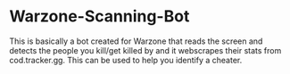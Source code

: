 # Warzone-Scanning-Bot
This is basically a bot created for Warzone that reads the screen and detects the people you kill/get killed by and it webscrapes their stats from cod.tracker.gg. This can be used to help you identify a cheater.
